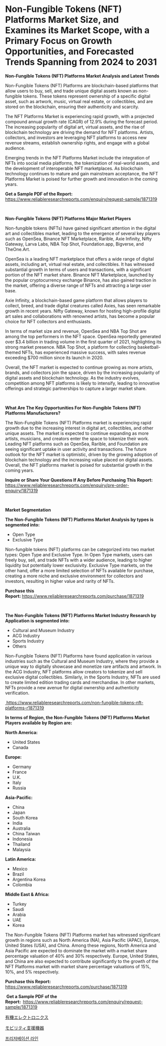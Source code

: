 <p><h1>Non-Fungible Tokens (NFT) Platforms Market Size, and Examines its Market Scope, with a Primary Focus on Growth Opportunities, and Forecasted Trends Spanning from 2024 to 2031</h1></p><p><strong>Non-Fungible Tokens (NFT) Platforms Market Analysis and Latest Trends</strong></p>
<p><p>Non-Fungible Tokens (NFT) Platforms are blockchain-based platforms that allow users to buy, sell, and trade unique digital assets known as non-fungible tokens. These tokens represent ownership of a specific digital asset, such as artwork, music, virtual real estate, or collectibles, and are stored on the blockchain, ensuring their authenticity and scarcity.</p><p>The NFT Platforms Market is experiencing rapid growth, with a projected compound annual growth rate (CAGR) of 12.9% during the forecast period. The increasing popularity of digital art, virtual assets, and the rise of blockchain technology are driving the demand for NFT platforms. Artists, collectors, and investors are leveraging NFT platforms to access new revenue streams, establish ownership rights, and engage with a global audience.</p><p>Emerging trends in the NFT Platforms Market include the integration of NFTs into social media platforms, the tokenization of real-world assets, and the development of interoperable NFT marketplaces. As blockchain technology continues to mature and gain mainstream acceptance, the NFT Platforms Market is poised for further growth and innovation in the coming years.</p></p>
<p><strong>Get a Sample PDF of the Report:&nbsp;</strong> <a href="https://www.reliableresearchreports.com/enquiry/request-sample/1871319">https://www.reliableresearchreports.com/enquiry/request-sample/1871319</a></p>
<p>&nbsp;</p>
<p><strong>Non-Fungible Tokens (NFT) Platforms Major Market Players</strong></p>
<p><p>Non-fungible tokens (NFTs) have gained significant attention in the digital art and collectibles market, leading to the emergence of several key players such as OpenSea, Binance NFT Marketplace, Rarible, Axie Infinity, Nifty Gateway, Larva Labs, NBA Top Shot, Foundation.app, Bigverse, and TheOne.Art.</p><p>OpenSea is a leading NFT marketplace that offers a wide range of digital assets, including art, virtual real estate, and collectibles. It has witnessed substantial growth in terms of users and transactions, with a significant portion of the NFT market share. Binance NFT Marketplace, launched by the popular cryptocurrency exchange Binance, has also gained traction in the market, offering a diverse range of NFTs and attracting a large user base.</p><p>Axie Infinity, a blockchain-based game platform that allows players to collect, breed, and trade digital creatures called Axies, has seen remarkable growth in recent years. Nifty Gateway, known for hosting high-profile digital art sales and collaborations with renowned artists, has become a popular choice for NFT collectors and enthusiasts.</p><p>In terms of market size and revenue, OpenSea and NBA Top Shot are among the top performers in the NFT space. OpenSea reportedly generated over $3.4 billion in trading volume in the first quarter of 2021, highlighting its strong market presence. NBA Top Shot, a platform for collecting basketball-themed NFTs, has experienced massive success, with sales revenue exceeding $700 million since its launch in 2020.</p><p>Overall, the NFT market is expected to continue growing as more artists, brands, and collectors join the space, driven by the increasing popularity of digital assets and blockchain technology. As the industry evolves, competition among NFT platforms is likely to intensify, leading to innovative offerings and strategic partnerships to capture a larger market share.</p></p>
<p>&nbsp;</p>
<p><strong>What Are The Key Opportunities For Non-Fungible Tokens (NFT) Platforms Manufacturers?</strong></p>
<p><p>The Non-Fungible Tokens (NFT) Platforms market is experiencing rapid growth due to the increasing interest in digital art, collectibles, and other unique assets. The market is expected to continue expanding as more artists, musicians, and creators enter the space to tokenize their work. Leading NFT platforms such as OpenSea, Rarible, and Foundation are seeing significant uptake in user activity and transactions. The future outlook for the NFT market is optimistic, driven by the growing adoption of blockchain technology and the increasing value placed on digital assets. Overall, the NFT platforms market is poised for substantial growth in the coming years.</p></p>
<p><strong>Inquire or Share Your Questions If Any Before Purchasing This Report:</strong> <a href="https://www.reliableresearchreports.com/enquiry/pre-order-enquiry/1871319">https://www.reliableresearchreports.com/enquiry/pre-order-enquiry/1871319</a></p>
<p>&nbsp;</p>
<p><strong>Market Segmentation</strong></p>
<p><strong>The Non-Fungible Tokens (NFT) Platforms Market Analysis by types is segmented into:</strong></p>
<p><ul><li>Open Type</li><li>Exclusive Type</li></ul></p>
<p><p>Non-fungible tokens (NFT) platforms can be categorized into two market types: Open Type and Exclusive Type. In Open Type markets, users can freely buy, sell, and trade NFTs with a wider audience, leading to higher liquidity but potentially lower exclusivity. Exclusive Type markets, on the other hand, offer a more limited selection of NFTs available for purchase, creating a more niche and exclusive environment for collectors and investors, resulting in higher value and rarity of NFTs.</p></p>
<p><strong>Purchase this Report:&nbsp;</strong><a href="https://www.reliableresearchreports.com/purchase/1871319">https://www.reliableresearchreports.com/purchase/1871319</a></p>
<p>&nbsp;</p>
<p><strong>The Non-Fungible Tokens (NFT) Platforms Market Industry Research by Application is segmented into:</strong></p>
<p><ul><li>Cultural and Museum Industry</li><li>ACG Industry</li><li>Sports Industry</li><li>Others</li></ul></p>
<p><p>Non-Fungible Tokens (NFT) Platforms have found application in various industries such as the Cultural and Museum Industry, where they provide a unique way to digitally showcase and monetize rare artifacts and artwork. In the ACG Industry, NFT platforms allow creators to tokenize and sell exclusive digital collectibles. Similarly, in the Sports Industry, NFTs are used to create limited edition trading cards and merchandise. In other markets, NFTs provide a new avenue for digital ownership and authenticity verification.</p></p>
<p><a href="https://www.reliableresearchreports.com/non-fungible-tokens-nft-platforms-r1871319">&nbsp;https://www.reliableresearchreports.com/non-fungible-tokens-nft-platforms-r1871319</a></p>
<p><strong>In terms of Region, the Non-Fungible Tokens (NFT) Platforms Market Players available by Region are:</strong></p>
<p>
    <p> <strong> North America: </strong>
        <ul>
            <li>United States</li>
            <li>Canada</li>
        </ul>
        </p> 
    <p> <strong> Europe: </strong>
        <ul>
            <li>Germany</li>
            <li>France</li>
            <li>U.K.</li>
            <li>Italy</li>
            <li>Russia</li>
        </ul>
        </p> 
    <p> <strong> Asia-Pacific: </strong>
        <ul>
            <li>China</li>
            <li>Japan</li>
            <li>South Korea</li>
            <li>India</li>
            <li>Australia</li>
            <li>China Taiwan</li>
            <li>Indonesia</li>
            <li>Thailand</li>
            <li>Malaysia</li>
        </ul>
        </p> 
    <p> <strong> Latin America: </strong>
        <ul>
            <li>Mexico</li>
            <li>Brazil</li>
            <li>Argentina Korea</li>
            <li>Colombia</li>
        </ul>
        </p> 
    <p> <strong> Middle East & Africa: </strong>
        <ul>
            <li>Turkey</li>
            <li>Saudi</li>
            <li>Arabia</li>
            <li>UAE</li>
            <li>Korea</li>
        </ul>
    </p>
    </p>
<p><p>The Non-Fungible Tokens (NFT) Platforms market has witnessed significant growth in regions such as North America (NA), Asia Pacific (APAC), Europe, United States (USA), and China. Among these regions, North America and Asia Pacific are expected to dominate the market with a market share percentage valuation of 40% and 30% respectively. Europe, United States, and China are also expected to contribute significantly to the growth of the NFT Platforms market with market share percentage valuations of 15%, 10%, and 5% respectively.</p></p>
<p><strong>Purchase this Report: </strong><a href="https://www.reliableresearchreports.com/purchase/1871319">https://www.reliableresearchreports.com/purchase/1871319</a></p>
<p>&nbsp;<strong>Get a Sample PDF of the Report:&nbsp;&nbsp;</strong><a href="https://www.reliableresearchreports.com/enquiry/request-sample/1871319">https://www.reliableresearchreports.com/enquiry/request-sample/1871319</a></p>
<p><strong></strong></p>
<p><p><a href="https://medium.com/@mad.jake/%E3%82%AA%E3%83%BC%E3%82%AC%E3%83%8B%E3%83%83%E3%82%AF%E3%82%A8%E3%83%AC%E3%82%AF%E3%83%88%E3%83%AD%E3%83%8B%E3%82%AF%E3%82%B9%E5%B8%82%E5%A0%B4%E3%81%AE%E3%83%88%E3%83%AC%E3%83%B3%E3%83%89%E3%81%8A%E3%82%88%E3%81%B3%E5%B8%82%E5%A0%B4%E5%88%86%E6%9E%90%E3%81%AF-2024%E5%B9%B4%E3%81%8B%E3%82%892031%E5%B9%B4%E3%81%BE%E3%81%A7%E3%81%AE%E6%9C%9F%E9%96%93%E3%81%AB%E4%BA%88%E6%B8%AC%E3%81%95%E3%82%8C%E3%81%A6%E3%81%84%E3%81%BE%E3%81%99-2f0ed18b9153">有機エレクトロニクス</a></p><p><a href="https://medium.com/@davidowell8/%E7%A7%BB%E5%8B%95%E6%94%AF%E6%8F%B4%E6%A9%9F%E5%99%A8%E5%B8%82%E5%A0%B4-%E7%AB%B6%E4%BA%89%E5%88%86%E6%9E%90-%E5%B8%82%E5%A0%B4%E3%83%88%E3%83%AC%E3%83%B3%E3%83%89%E3%81%8A%E3%82%88%E3%81%B32031%E5%B9%B4%E3%81%BE%E3%81%A7%E3%81%AE%E4%BA%88%E6%B8%AC-28504e3de324">モビリティ支援機器</a></p><p><a href="https://medium.com/@francescaove76856/%EB%B3%B4%EC%A1%B4%EC%84%A0-%EC%8B%9C%EC%9E%A5-%EA%B7%9C%EB%AA%A8-%EC%8B%9C%EC%9E%A5-%EC%A0%84%EB%A7%9D-%EB%B0%8F-%EC%8B%9C%EC%9E%A5-%EC%98%88%EC%B8%A1-2024%EB%85%84%EB%B6%80%ED%84%B0-2031%EB%85%84%EA%B9%8C%EC%A7%80-7b2bbe0a87a0">프리저베이션 라인</a></p></p>